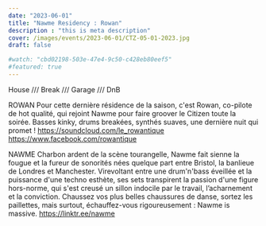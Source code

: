 ```yaml
---
date: "2023-06-01"
title: "Nawme Residency : Rowan"
description : "this is meta description"
cover: /images/events/2023-06-01/CTZ-05-01-2023.jpg
draft: false

#watch: "cbd02198-503e-47e4-9c50-c428eb80eef5"
#featured: true
---
```


House /// Break /// Garage /// DnB

ROWAN
Pour cette dernière résidence de la saison, c'est Rowan, co-pilote de hot qualité, qui rejoint Nawme pour faire groover le Citizen toute la soirée. Basses kinky, drums breakées, synthés suaves, une dernière nuit qui promet !
https://soundcloud.com/le_rowantique
https://www.facebook.com/rowantique

NAWME
Charbon ardent de la scène tourangelle, Nawme fait sienne la fougue et la fureur de sonorités nées quelque part entre Bristol, la banlieue de Londres et Manchester.
Virevoltant entre une drum'n'bass éveillée et la puissance d'une techno esthète, ses sets transpirent la passion d'une figure hors-norme, qui s'est creusé un sillon indocile par le travail, l’acharnement et la conviction.
Chaussez vos plus belles chaussures de danse, sortez les paillettes, mais surtout, échauffez-vous rigoureusement : Nawme is massive.
https://linktr.ee/nawme
